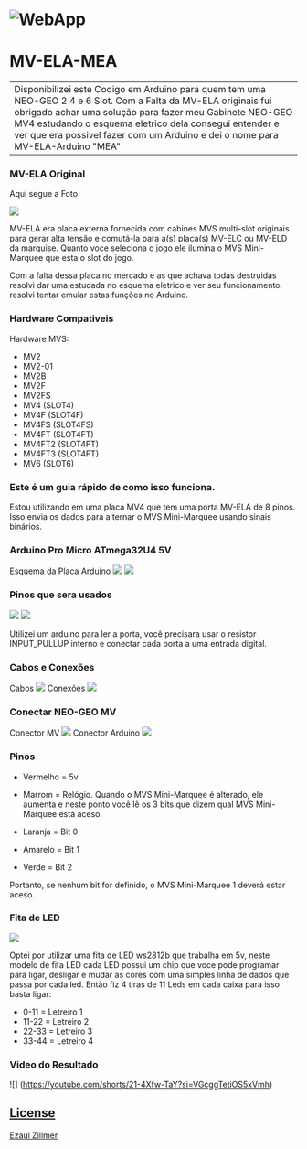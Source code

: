 # ![WebApp](https://github.com/ezaul/MV-ELA-MEA/blob/main/images/marque.jpg)
# MV-ELA-MEA
<table>
<tr>
<td>
 Disponibilizei este Codigo em Arduino para quem tem uma NEO-GEO 2 4 e 6 Slot. Com a Falta da MV-ELA originais fui obrigado achar uma solução para fazer meu Gabinete NEO-GEO MV4 estudando o esquema eletrico dela consegui entender e ver que era possivel fazer com um Arduino e dei o nome para MV-ELA-Arduino "MEA"
</td>
</tr>
</table>

### MV-ELA Original
Aqui segue a Foto 

![](https://github.com/ezaul/MV-ELA-MEA/blob/main/images/Mv-ela_top.jpg)

MV-ELA era placa externa fornecida com cabines MVS multi-slot originais para gerar alta tensão e comutá-la para a(s) placa(s) MV-ELC ou MV-ELD da marquise.
Quanto voce seleciona o jogo ele ilumina o MVS Mini-Marquee que esta o slot do jogo.

Com a falta dessa placa no mercado e as que achava todas destruidas resolvi dar uma estudada no esquema eletrico e ver seu funcionamento.
resolvi tentar emular estas funções no Arduino.

### Hardware Compativeis

Hardware MVS:

- MV2
- MV2-01
- MV2B
- MV2F
- MV2FS
- MV4 (SLOT4)
- MV4F (SLOT4F)
- MV4FS (SLOT4FS)
- MV4FT (SLOT4FT)
- MV4FT2 (SLOT4FT)
- MV4FT3 (SLOT4FT)
- MV6 (SLOT6)

### Este é um guia rápido de como isso funciona.

Estou utilizando em uma placa MV4 que tem uma porta MV-ELA de 8 pinos.
Isso envia os dados para alternar o MVS Mini-Marquee usando sinais binários.

### Arduino Pro Micro ATmega32U4 5V

Esquema da Placa Arduino
![](https://github.com/ezaul/MV-ELA-MEA/blob/main/images/Arduino-Leonardo.jpeg)
![](https://github.com/ezaul/MV-ELA-MEA/blob/main/images/mv-ela-mea-01.jpg)

### Pinos que sera usados
![](https://github.com/ezaul/MV-ELA-MEA/blob/main/images/mv-ela-mea-02.jpg)
![](https://github.com/ezaul/MV-ELA-MEA/blob/main/images/mv-ela-mea-03.jpg)

Utilizei um arduino para ler a porta, você precisara usar o resistor INPUT_PULLUP interno e conectar cada porta a uma entrada digital.

### Cabos e Conexões

Cabos
![](https://github.com/ezaul/MV-ELA-MEA/blob/main/images/mv-ela-mea-04.jpg)
Conexões
![](https://github.com/ezaul/MV-ELA-MEA/blob/main/images/mv-ela-mea-05.jpg)

### Conectar NEO-GEO MV

Conector MV
![](https://github.com/ezaul/MV-ELA-MEA/blob/main/images/mv-ela-mea-06.jpg)
Conector Arduino
![](https://github.com/ezaul/MV-ELA-MEA/blob/main/images/mv-ela-mea-07.jpg)


### Pinos

- Vermelho = 5v

- Marrom = Relógio. Quando o MVS Mini-Marquee é alterado, ele aumenta e neste ponto você lê os 3 bits que dizem qual MVS Mini-Marquee está aceso.

- Laranja = Bit 0

- Amarelo = Bit 1

- Verde = Bit 2

Portanto, se nenhum bit for definido, o MVS Mini-Marquee 1 deverá estar aceso.


### Fita de LED

![](https://github.com/ezaul/MV-ELA-MEA/blob/main/images/mv-ela-mea-fitaled.jpg)

Optei por utilizar uma fita de LED ws2812b que trabalha em 5v, neste modelo de fita LED cada LED possui um chip que voce pode programar para ligar, desligar e mudar as cores com uma
simples linha de dados que passa por cada led. Então fiz 4 tiras de 11 Leds em cada caixa para isso basta ligar:

- 0-11  = Letreiro 1 
- 11-22 = Letreiro 2
- 22-33 = Letreiro 3
- 33-44 = Letreiro 4

### Video do Resultado

![] (https://youtube.com/shorts/21-4Xfw-TaY?si=VGcggTetiOS5xVmh)

## [License](https://github.com/ezaul/MV-ELA-MEA/images/LICENSE.md)

[Ezaul Zillmer](https://github.com/ezaul)